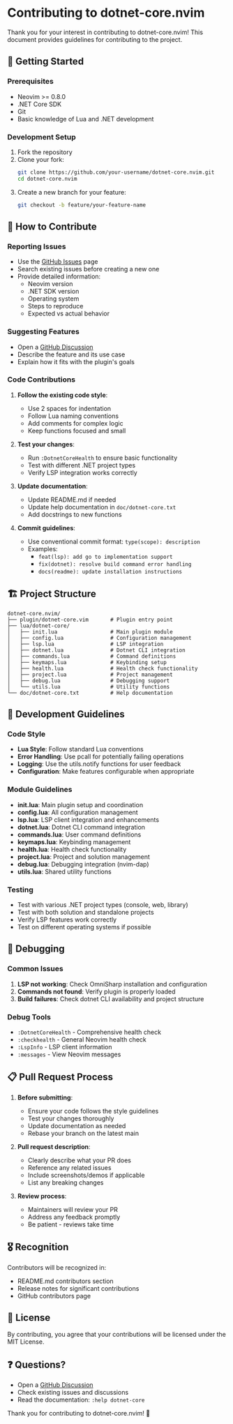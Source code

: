 # Contributing to dotnet-core.nvim

Thank you for your interest in contributing to dotnet-core.nvim! This document provides guidelines for contributing to the project.

## 🚀 Getting Started

### Prerequisites

- Neovim >= 0.8.0
- .NET Core SDK
- Git
- Basic knowledge of Lua and .NET development

### Development Setup

1. Fork the repository
2. Clone your fork:
   ```bash
   git clone https://github.com/your-username/dotnet-core.nvim.git
   cd dotnet-core.nvim
   ```
3. Create a new branch for your feature:
   ```bash
   git checkout -b feature/your-feature-name
   ```

## 📝 How to Contribute

### Reporting Issues

- Use the [GitHub Issues](https://github.com/GustavEikaas/dotnet-core.nvim/issues) page
- Search existing issues before creating a new one
- Provide detailed information:
  - Neovim version
  - .NET SDK version
  - Operating system
  - Steps to reproduce
  - Expected vs actual behavior

### Suggesting Features

- Open a [GitHub Discussion](https://github.com/GustavEikaas/dotnet-core.nvim/discussions)
- Describe the feature and its use case
- Explain how it fits with the plugin's goals

### Code Contributions

1. **Follow the existing code style**:
   - Use 2 spaces for indentation
   - Follow Lua naming conventions
   - Add comments for complex logic
   - Keep functions focused and small

2. **Test your changes**:
   - Run `:DotnetCoreHealth` to ensure basic functionality
   - Test with different .NET project types
   - Verify LSP integration works correctly

3. **Update documentation**:
   - Update README.md if needed
   - Update help documentation in `doc/dotnet-core.txt`
   - Add docstrings to new functions

4. **Commit guidelines**:
   - Use conventional commit format: `type(scope): description`
   - Examples:
     - `feat(lsp): add go to implementation support`
     - `fix(dotnet): resolve build command error handling`
     - `docs(readme): update installation instructions`

## 🏗️ Project Structure

```
dotnet-core.nvim/
├── plugin/dotnet-core.vim       # Plugin entry point
├── lua/dotnet-core/
│   ├── init.lua                 # Main plugin module
│   ├── config.lua               # Configuration management
│   ├── lsp.lua                  # LSP integration
│   ├── dotnet.lua               # Dotnet CLI integration
│   ├── commands.lua             # Command definitions
│   ├── keymaps.lua              # Keybinding setup
│   ├── health.lua               # Health check functionality
│   ├── project.lua              # Project management
│   ├── debug.lua                # Debugging support
│   └── utils.lua                # Utility functions
└── doc/dotnet-core.txt          # Help documentation
```

## 🎯 Development Guidelines

### Code Style

- **Lua Style**: Follow standard Lua conventions
- **Error Handling**: Use pcall for potentially failing operations
- **Logging**: Use the utils.notify functions for user feedback
- **Configuration**: Make features configurable when appropriate

### Module Guidelines

- **init.lua**: Main plugin setup and coordination
- **config.lua**: All configuration management
- **lsp.lua**: LSP client integration and enhancements
- **dotnet.lua**: Dotnet CLI command integration
- **commands.lua**: User command definitions
- **keymaps.lua**: Keybinding management
- **health.lua**: Health check functionality
- **project.lua**: Project and solution management
- **debug.lua**: Debugging integration (nvim-dap)
- **utils.lua**: Shared utility functions

### Testing

- Test with various .NET project types (console, web, library)
- Test with both solution and standalone projects
- Verify LSP features work correctly
- Test on different operating systems if possible

## 🐛 Debugging

### Common Issues

1. **LSP not working**: Check OmniSharp installation and configuration
2. **Commands not found**: Verify plugin is properly loaded
3. **Build failures**: Check dotnet CLI availability and project structure

### Debug Tools

- `:DotnetCoreHealth` - Comprehensive health check
- `:checkhealth` - General Neovim health check
- `:LspInfo` - LSP client information
- `:messages` - View Neovim messages

## 📋 Pull Request Process

1. **Before submitting**:
   - Ensure your code follows the style guidelines
   - Test your changes thoroughly
   - Update documentation as needed
   - Rebase your branch on the latest main

2. **Pull request description**:
   - Clearly describe what your PR does
   - Reference any related issues
   - Include screenshots/demos if applicable
   - List any breaking changes

3. **Review process**:
   - Maintainers will review your PR
   - Address any feedback promptly
   - Be patient - reviews take time

## 🎖️ Recognition

Contributors will be recognized in:
- README.md contributors section
- Release notes for significant contributions
- GitHub contributors page

## 📄 License

By contributing, you agree that your contributions will be licensed under the MIT License.

## ❓ Questions?

- Open a [GitHub Discussion](https://github.com/GustavEikaas/dotnet-core.nvim/discussions)
- Check existing issues and discussions
- Read the documentation: `:help dotnet-core`

Thank you for contributing to dotnet-core.nvim! 🎉
